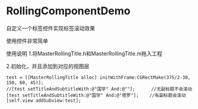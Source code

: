 # RollingComponentDemo
自定义一个标签控件实现标签滚动效果

使用控件非常简单

使用说明
1.将MasterRollingTitle.h和MasterRollingTitle.m拖入工程

2.初始化，并且添加到对应的视图层

    test = [[MasterRollingTitle alloc] initWithFrame:CGRectMake(375/2-30, 150, 60, 45)];
    //[test setTitleAndSubtitleWith:@"国学" And:@""];      //无副标题不会滚动
    [test setTitleAndSubtitleWith:@"国学" And:@"塔罗"];    //有副标题会滚动
    [self.view addSubview:test];

